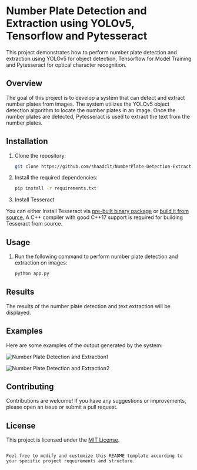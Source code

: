 # Number Plate Detection and Extraction using YOLOv5, Tensorflow and Pytesseract

This project demonstrates how to perform number plate detection and extraction using YOLOv5 for object detection, Tensorflow for Model Training and Pytesseract for optical character recognition.

## Overview

The goal of this project is to develop a system that can detect and extract number plates from images. The system utilizes the YOLOv5 object detection algorithm to locate the number plates in an image. Once the number plates are detected, Pytesseract is used to extract the text from the number plates.

## Installation

1. Clone the repository:

   ```bash
   git clone https://github.com/shaadclt/NumberPlate-Detection-Extraction-YoloV5.git
   ```

2. Install the required dependencies:

   ```bash
   pip install -r requirements.txt
   ```
3. Install Tesseract

You can either Install Tesseract via [pre-built binary package](https://tesseract-ocr.github.io/tessdoc/Installation.html) or [build it from source.](https://tesseract-ocr.github.io/tessdoc/Compiling.html)
A C++ compiler with good C++17 support is required for building Tesseract from source.

## Usage

1. Run the following command to perform number plate detection and extraction on images:

   ```bash
   python app.py
   ```

## Results

The results of the number plate detection and text extraction will be displayed.

## Examples

Here are some examples of the output generated by the system:

![Number Plate Detection and Extraction1](https://github.com/shaadclt/NumberPlate-Detection-Extraction-YoloV5/assets/98437584/7574e6fd-c33d-4bea-a71e-cae441e45e0e)

![Number Plate Detection and Extraction2](https://github.com/shaadclt/NumberPlate-Detection-Extraction-YoloV5/assets/98437584/28068e9e-d89a-4311-af91-8cd838c31817)


## Contributing

Contributions are welcome! If you have any suggestions or improvements, please open an issue or submit a pull request.

## License

This project is licensed under the [MIT License](LICENSE).
```

Feel free to modify and customize this README template according to your specific project requirements and structure.
